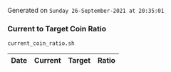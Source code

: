 Generated on `Sunday 26-September-2021 at 20:35:01`

### Current to Target Coin Ratio
`current_coin_ratio.sh`

Date|Current|Target|Ratio
---|---|---|---
